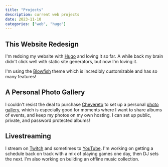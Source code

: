 ```yaml
---
title: "Projects"
description: current web projects
date: 2023-11-10
categories: ["web", "hugo"]
---
```


## This Website Redesign

I'm redoing my website with [Hugo](https://gohugo.io) and loving it so far. A while back my brain didn't click well with static site generators, but now I'm loving it.

I'm using the [Blowfish](https://blowfish.page/) theme which is incredibly customizable and has so many features!

## A Personal Photo Gallery

I couldn't resist the deal to purchase [Chevereto](https://chevereto.com/) to set up a personal [photo gallery](https://binarydigit.photos), which is especially good for moments where I want to share albums of events, and keep my photos on my own hosting. I can set up public, private, and password protected albums! 

## Livestreaming

I stream on [Twitch](https://www.twitch.tv/binarydigit/about) and sometimes to [YouTube](https://youtube.com/BinaryDigit). I'm working on getting a schedule back on track with a mix of playing games one day, then DJ sets the next. I'm also working on building an offline music collection. 

